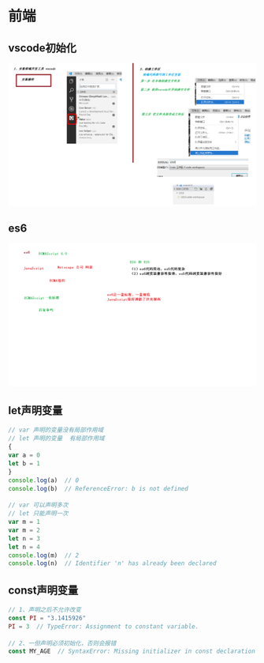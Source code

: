 # 前端

## vscode初始化

![4-vscode安装](前端.assets/4-vscode安装.png)

## es6

![5-es6介绍](前端.assets/5-es6介绍.png)

## let声明变量

~~~javascript
// var 声明的变量没有局部作用域
// let 声明的变量  有局部作用域
{
var a = 0
let b = 1
}
console.log(a)  // 0
console.log(b)  // ReferenceError: b is not defined

// var 可以声明多次
// let 只能声明一次
var m = 1
var m = 2
let n = 3
let n = 4
console.log(m)  // 2
console.log(n)  // Identifier 'n' has already been declared
~~~

## const声明变量

~~~javascript
// 1、声明之后不允许改变    
const PI = "3.1415926"
PI = 3  // TypeError: Assignment to constant variable.

// 2、一但声明必须初始化，否则会报错
const MY_AGE  // SyntaxError: Missing initializer in const declaration
~~~

